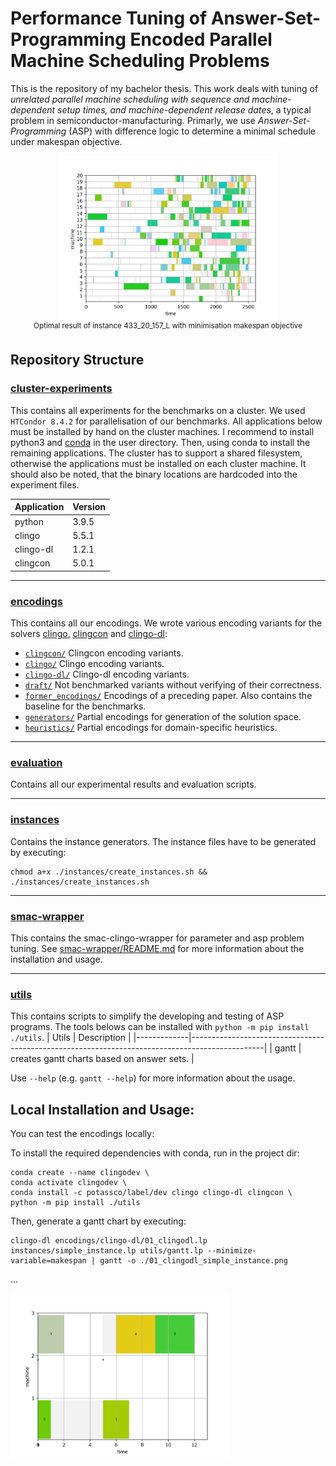 # Performance Tuning of Answer-Set-Programming Encoded Parallel Machine Scheduling Problems
This is the repository of my bachelor thesis. This work deals with tuning of *unrelated parallel machine scheduling with sequence and machine-dependent setup times, and machine-dependent release dates*, a typical problem in semiconductor-manufacturing. Primarly, we use *Answer-Set-Programming* (ASP) with difference logic to determine a minimal schedule under makespan objective.

<p align="center">
  <img src="gantt_433_20_157_L.png" width="350" title="optimal result of instance 433_20_157_L with makespan objective"><br>
  <sup>Optimal result of instance 433_20_157_L with minimisation makespan objective</sup>
</p>

## Repository Structure

### [cluster-experiments](./cluster-experiments)
This contains all experiments for the benchmarks on a cluster.
We used `HTCondor 8.4.2` for parallelisation of our benchmarks.
All applications below must be installed by hand on the cluster machines. I recommend to install python3 and [conda](https://docs.conda.io/en/latest/) in the user directory. Then, using conda to install the remaining applications. The cluster has to support a shared filesystem, otherwise the applications must be installed on each cluster machine. It should also be noted, that the binary locations are hardcoded into the experiment files.

| Application | Version |
|-------------|---------|
| python      | 3.9.5   |
| clingo      | 5.5.1   |
| clingo-dl   | 1.2.1   |
| clingcon    | 5.0.1   |

---

### [encodings](./encodings)
This contains all our encodings. We wrote various encoding variants for the solvers [clingo](https://potassco.org/clingo/), [clingcon](https://potassco.org/clingcon/) and [clingo-dl](https://github.com/potassco/clingo-dl):

* [`clingcon/`](./encodings/clingcon/) Clingcon encoding variants.
* [`clingo/`](./encodings/clingo/) Clingo encoding variants.
* [`clingo-dl/`](./encodings/clingo-dl/) Clingo-dl encoding variants.
* [`draft/`](./encodings/draft/) Not benchmarked variants without verifying of their correctness. 
* [`former_encodings/`](./encodings/former_encodings/) Encodings of a preceding paper. Also contains the baseline for the benchmarks.
* [`generators/`](./encodings/generators/) Partial encodings for generation of the solution space.
* [`heuristics/`](./encodings/heuristics/) Partial encodings for domain-specific heuristics.

---

### [evaluation](./evaluation)
Contains all our experimental results and evaluation scripts.

---

### [instances](./instances)
Contains the instance generators. 
The instance files have to be generated by executing:
```shell
chmod a+x ./instances/create_instances.sh && ./instances/create_instances.sh
```

---

### [smac-wrapper](./smac-wrapper)
This contains the smac-clingo-wrapper for parameter and asp problem tuning. See [smac-wrapper/README.md](./smac-wrapper/README.md) for more information about the installation and usage.

---

### [utils](./utils)
This contains scripts to simplify the developing and testing of ASP programs.
The tools belows can be installed with `python -m pip install ./utils`.
| Utils       | Description                                                                                    |
|-------------|------------------------------------------------------------------------------------------------|
| gantt       | creates gantt charts based on answer sets.                                                     |

Use `--help` (e.g. `gantt --help`) for more information about the usage.


## Local Installation and Usage:

You can test the encodings locally:

To install the required dependencies with conda, run in the project dir:
```shell
conda create --name clingodev \
conda activate clingodev \
conda install -c potassco/label/dev clingo clingo-dl clingcon \
python -m pip install ./utils
```
Then, generate a gantt chart by executing:
```console
clingo-dl encodings/clingo-dl/01_clingodl.lp instances/simple_instance.lp utils/gantt.lp --minimize-variable=makespan | gantt -o ./01_clingodl_simple_instance.png
```
...
<p align="left">
  <img src="simple_instance_gantt.png" width="350" title="gantt example">
</p>
